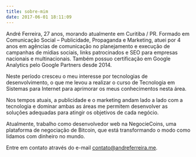 ```yaml
---
title: sobre-mim
date: 2017-06-01 18:11:09
---
```


André Ferreira, 27 anos, morando atualmente em Curitiba / PR. Formado em Comunicação Social – Publicidade, Propaganda e Marketing, atuei por 4 anos em agências de comunicação no planejamento e execução de campanhas de mídias sociais, links patrocinados e SEO para empresas nacionais e multinacionais. Também possuo certificação em Google Analytics pelo Google Partners desde 2014.

Neste período cresceu o meu interesse por tecnologias de desenvolvimento, o que me levou a realizar o curso de Tecnologia em Sistemas para Internet para aprimorar os meus conhecimentos nesta área.

Nos tempos atuais, a publicidade e o marketing andam lado a lado com a tecnologia e dominar ambas as áreas me permitem desenvolver as soluções adequadas para atingir os objetivos de cada negócio.

Atualmente, trabalho como desenvolvedor web na NegocieCoins, uma plataforma de negociação de Bitcoin, que está transformando o modo como lidamos com dinheiro no mundo.

Entre em contato através do e-mail [contato@andreferreira.me](mailto:contato@andreferreira.me).